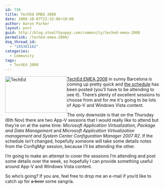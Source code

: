 ```yaml
---
id: 736
title: TechEd EMEA 2008
date: 2008-10-07T22:32:06+10:00
author: Aaron Parker
layout: post
guid: http://blog.stealthpuppy.com/community/teched-emea-2008
permalink: /teched-emea-2008/
dsq_thread_id:
  - "195381162"
categories:
  - Community
tags:
  - TechEd 2008
---
```

<img style="display: inline; margin-left: 0px; margin-right: 0px" title="TechEd" src="https://stealthpuppy.com/media/2008/10/teched.png" border="0" alt="TechEd" width="200" height="118" align="left" /> [TechEd EMEA 2008](http://www.microsoft.com/emea/teched2008/itpro/default.aspx) in sunny Barcelona is coming up pretty quick and [the schedule](http://emea.msteched.com/itpro/sessionpreferencesurvey.aspx) has been posted (you’ll have to be attending to see it). There’s plenty of excellent sessions to choose from and for me it's going to be lots of App-V and Windows Vista content.

The only downside is that on the Thursday (6th Nov) there are two App-V sessions that I would really like to attend but they’re on at the same time: _Microsoft Application Virtualization, Package and Data Management_ and _Microsoft Application Virtualization management and System Center Configuration Manager 2007 R2_. If the schedule isn’t changed, hopefully someone will take some details notes from the ConfigMgr session, because I’ll be attending the other.

I’m going to make an attempt to cover the sessions I’m attending and post some details over the week, so hopefully I can provide something useful around App-V and Windows Vista content.

So who’s going? If you are, feel free to drop me an e-mail if you’d like to catch up for <span style="text-decoration: line-through;">a beer</span> some sangría.